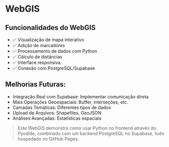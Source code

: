 # WebGIS

## Funcionalidades do WebGIS
- ✅ Visualização de mapa interativo
- ✅ Adição de marcadores
- ✅ Processamento de dados com Python
- ✅ Cálculo de distâncias
- ✅ Interface responsiva
- ✅ Conexão com PostgreSQL/Supabase

## Melhorias Futuras:

- Integração Real com Supabase: Implementar comunicação direta
- Mais Operações Geoespaciais: Buffer, interseções, etc.
- Camadas Temáticas: Diferentes tipos de dados
- Upload de Arquivos: Shapefiles, GeoJSON
- Análises Avançadas: Estatísticas espaciais

> Este WebGIS demonstra como usar Python no frontend através do Pyodide, combinado com um backend PostgreSQL no Supabase, tudo hospedado no GitHub Pages.
